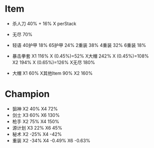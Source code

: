 # Item
* 杀人刀 40% + 16% X perStack
* 无尽 70% 
* 轻语 
40护甲 18%
65护甲 24%
2重装 38%
4重装 32%
6重装 18%

* 暴击拳套 
X1 116% X (0.45%)=52% 
X大帽  242% X (0.45%)=108%  
X2 194% X (0.65%)=126% 
X无尽 180% 
* 大帽 
X1 60%
X其他Item 90% 
X2 160% 

# Champion
* 狙神 X2 40% X4 72%
* 剑士 X3 60% X6 130%
* 枪手 X2 75% X4 150%
* 源计划 X3 22% X6 45%
* 秘术 X2 -25% X4 -42%
* 重装 X2 -34% X4 -0.49% X6 -0.63%
